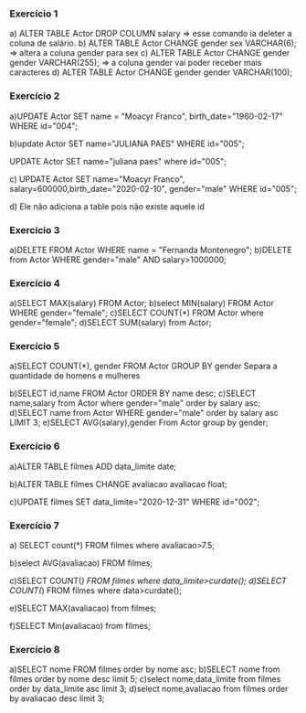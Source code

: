 ### Exercício 1
a) ALTER TABLE Actor DROP COLUMN salary => esse comando ia deleter a coluna de salário.
b) ALTER TABLE Actor CHANGE gender sex VARCHAR(6); => altera a coluna gender para sex
c) ALTER TABLE Actor CHANGE gender gender VARCHAR(255); => a coluna gender vai poder receber mais caracteres
d) ALTER TABLE Actor CHANGE gender gender VARCHAR(100);

### Exercício 2
a)UPDATE Actor
SET name = "Moacyr Franco", birth_date="1960-02-17"
WHERE id="004";

b)update Actor
SET name="JULIANA PAES"
WHERE id="005";

UPDATE Actor
SET name="juliana paes"
where id="005";

c) UPDATE Actor
SET name="Moacyr Franco", salary=600000,birth_date="2020-02-10", gender="male"
WHERE id="005";

d) Ele não adiciona a table pois não existe aquele id

### Exercício 3
a)DELETE FROM Actor WHERE name = "Fernanda Montenegro";
b)DELETE from Actor
WHERE gender="male" AND salary>1000000;

### Exercício 4
a)SELECT MAX(salary) FROM Actor;
b)select MIN(salary) FROM Actor
WHERE gender="female";
c)SELECT COUNT(*) FROM Actor
where gender="female";
d)SELECT SUM(salary) from Actor;

### Exercício 5
a)SELECT COUNT(*), gender
FROM Actor
GROUP BY gender
Separa a quantidade de homens e mulheres

b)SELECT id,name FROM Actor
ORDER BY name desc;
c)SELECT name,salary from Actor
where gender="male"
order by salary asc;
d)SELECT name from Actor
WHERE gender="male"
order by salary asc
LIMIT 3;
e)SELECT AVG(salary),gender From Actor
group by gender;

### Exercício 6
a)ALTER TABLE filmes
ADD data_limite date; 

b)ALTER TABLE filmes
CHANGE avaliacao avaliacao float;

c)UPDATE filmes 
SET data_limite="2020-12-31"
WHERE id="002";

### Exercício 7
a) SELECT count(*)  FROM filmes
where avaliacao>7.5;

b)select AVG(avaliacao) FROM filmes; 

c)SELECT COUNT(*) FROM filmes
where data_limite>curdate();
d)SELECT COUNT(*) FROM filmes
where data>curdate();

e)SELECT MAX(avaliacao)  from filmes;

f)SELECT Min(avaliacao)  from filmes;

### Exercício 8
a)SELECT nome FROM filmes
order by nome asc;
b)SELECT nome from filmes
order by nome desc
limit 5;
c)select nome,data_limite from filmes
order by data_limite asc
limit 3;
d)select nome,avaliacao from filmes
order by avaliacao desc
limit 3;

